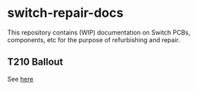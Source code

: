 # switch-repair-docs

This repository contains (WIP) documentation on Switch PCBs, components, etc for the purpose of refurbishing and repair.

## T210 Ballout
See [here](https://docs.google.com/spreadsheets/d/1iTGRDA_61uCa7ii975vWkOaQfZ4wij3pMzxb2HG2QLY/edit?usp=sharing)
